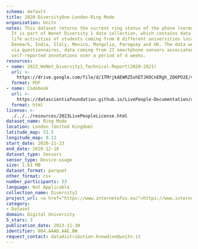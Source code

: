 ```yaml
---
schema: default
title: 2020-DiversityOne-London-Ring Mode
organization: Unitn
notes: This dataset returns the current ring status of the phone (normal/silent/vibrate).
  It is part of Wenet Diversity 1 data collection, which contains data about the everyday
  life activities of students coming from 8 different universities located in China,
  Denmark, India, Italy, Mexico, Mongolia, Paraguay and UK. The data were collected
  via questionnaires, data coming from 27 smartphone sensors associated to thousand
  self-reported annotations over a period of 4 weeks.
resources:
- name: 2022_WeNet_Diversity1_Technical-Report(2020-2021)
  url: >-
    https://drive.google.com/file/d/1TMrjkAEWRZ5xhETJKOCnERgh_Z06PO2E/view?usp=drive_link
  format: PDF
- name: Codebook
  url: >-
    https://datascientiafoundation.github.io/LivePeople-Documentation/codebooks/2020_DV1_London_ringmode.html
  format: html
license: >-
  ./../../resources/2023LivePeopleLicense.html
dataset_name: Ring Mode
location: London (United Kingdom)
latitude_map: 51.5
longitude_map: 0.12
start_date: 2020-11-23
end_date: 2020-12-18
dataset_type: Sensors
sensor_type: Device-usage
size: 1.61 MB
dataset_format: parquet
other_format: csv
number_participants: 53
language: Not Applicable
collection_name: Diversity1
project_url: <a href="https://www.internetofus.eu/">https://www.internetofus.eu/</a>
category:
- Dataset
domain: Digital University
5_stars: 3
publication_date: 2023-11-30
identifier: 004.AAAD.AAE.BW
request_contact: datadistribution.knowdive@unitn.it
---
```

